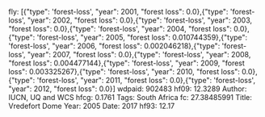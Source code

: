 fly: [{"type": 'forest-loss', "year": 2001, "forest loss": 0.0},{"type": 'forest-loss', "year": 2002, "forest loss": 0.0},{"type": 'forest-loss', "year": 2003, "forest loss": 0.0},{"type": 'forest-loss', "year": 2004, "forest loss": 0.0},{"type": 'forest-loss', "year": 2005, "forest loss": 0.010744359},{"type": 'forest-loss', "year": 2006, "forest loss": 0.002046218},{"type": 'forest-loss', "year": 2007, "forest loss": 0.0},{"type": 'forest-loss', "year": 2008, "forest loss": 0.004477144},{"type": 'forest-loss', "year": 2009, "forest loss": 0.003325267},{"type": 'forest-loss', "year": 2010, "forest loss": 0.0},{"type": 'forest-loss', "year": 2011, "forest loss": 0.0},{"type": 'forest-loss', "year": 2012, "forest loss": 0.0}]
wdpaid: 902483
hf09: 12.3289
Author: IUCN, UQ and WCS
hfcg: 0.1761
Tags: South Africa
fc: 27.38485991
Title: Vredefort Dome
Year: 2005
Date: 2017
hf93: 12.17
